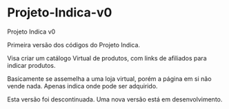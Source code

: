 # Projeto-Indica-v0
Projeto Indica v0


Primeira versão dos códigos do Projeto Indica.

Visa criar um catálogo Virtual de produtos, com links de afiliados para indicar produtos.

Basicamente se assemelha a uma loja virtual, porém a página em si não vende nada.
Apenas indica onde pode ser adquirido.

Esta versão foi descontinuada.
Uma nova versão está em desenvolvimento.
